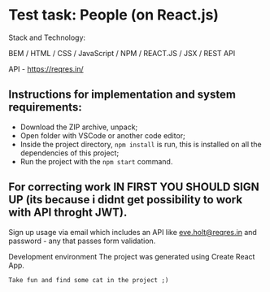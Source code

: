 # Test task: People (on React.js)

Stack and Technology:

BEM / HTML / CSS / JavaScript / NPM / REACT.JS / JSX / REST API

API - https://reqres.in/

## Instructions for implementation and system requirements:

- Download the ZIP archive, unpack;
- Open folder with VSCode or another code editor;
- Inside the project directory, `npm install` is run, this is installed on all the dependencies of this project;
- Run the project with the `npm start` command.

## For correcting work IN FIRST YOU SHOULD SIGN UP (its because i didnt get possibility to work with API throght JWT).

Sign up usage via email which includes an API like eve.holt@reqres.in and password - any that passes form validation.

Development environment
The project was generated using Create React App.

`Take fun and find some cat in the project ;)`
